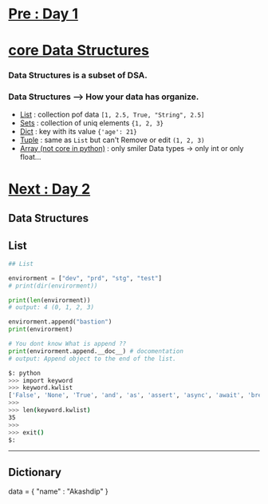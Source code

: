 # [Pre : **Day 1**](../Day%201/readme.md)


# [core Data Structures](https://github.com/akashdip2001/ML-Machine-Learning/tree/main/py#list-tuple-set-dict)

### Data Structures is a subset of DSA.
### Data Structures --> How your data has organize.

- [List](https://github.com/akashdip2001/ML-Machine-Learning/tree/main/py#list) : collection pof data `[1, 2.5, True, "String", 2.5]`
- [Sets](https://github.com/akashdip2001/ML-Machine-Learning/tree/main/py#set)  : collection of uniq elements `{1, 2, 3}`
- [Dict](https://github.com/akashdip2001/ML-Machine-Learning/tree/main/py#dictionary)   : key with its value `{'age': 21}`
- [Tuple](https://github.com/akashdip2001/ML-Machine-Learning/tree/main/py#tuple)   : same as `List` but can't Remove or edit `(1, 2, 3)`
- [Array (not core in python)](https://github.com/akashdip2001/ML-Machine-Learning/tree/main/py#arrays) : only smiler Data types -> only int or only float...


# [Next : **Day 2**](../Day%202/readme.md)


## Data Structures

## List
```python
## List

envirorment = ["dev", "prd", "stg", "test"]
# print(dir(envirorment))

print(len(envirorment))
# output: 4 (0, 1, 2, 3)

envirorment.append("bastion")
print(envirorment)

# You dont know What is append ??
print(envirorment.append.__doc__) # docomentation
# output: Append object to the end of the list.
```

```bash
$: python
>>> import keyword
>>> keyword.kwlist 
['False', 'None', 'True', 'and', 'as', 'assert', 'async', 'await', 'break', 'class', 'continue', 'def', 'del', 'elif', 'else', 'except', 'finally', 'for', 'from', 'global', 'if', 'import', 'in', 'is', 'lambda', 'nonlocal', 'not', 'or', 'pass', 'raise', 'return', 'try', 'while', 'with', 'yield']
>>>
>>> len(keyword.kwlist)
35
>>>
>>> exit()
$:
```

---

## Dictionary

data = {
    "name" : "Akashdip"
}